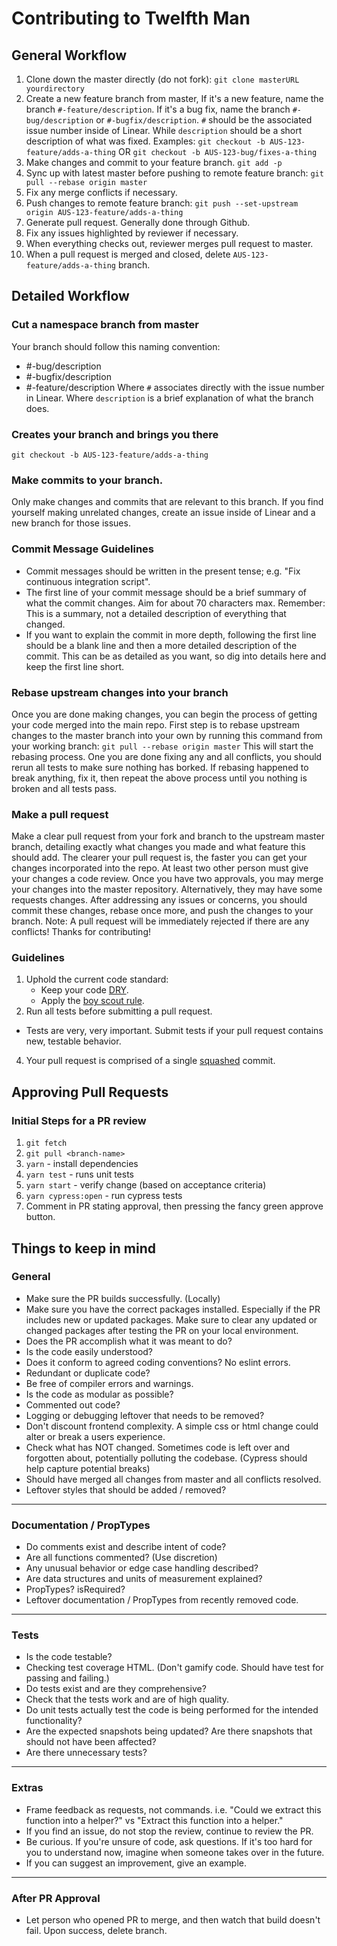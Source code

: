 # Contributing to Twelfth Man
## General Workflow
1. Clone down the master directly (do not fork):
 `git clone masterURL yourdirectory`
2. Create a new feature branch from master, If it's a new feature, name the branch `#-feature/description`. If it's a bug fix, name the branch `#-bug/description` or `#-bugfix/description`. `#` should be the associated issue number inside of Linear. While `description` should be a short description of what was fixed. 
 Examples:
  `git checkout -b AUS-123-feature/adds-a-thing`
  OR
  `git checkout -b AUS-123-bug/fixes-a-thing`
3. Make changes and commit to your feature branch.
  `git add -p`
4. Sync up with latest master before pushing to remote feature branch:
  `git pull --rebase origin master`
5. Fix any merge conflicts if necessary.
6. Push changes to remote feature branch:
  `git push --set-upstream origin AUS-123-feature/adds-a-thing`
7. Generate pull request. Generally done through Github.
8. Fix any issues highlighted by reviewer if necessary.
9. When everything checks out, reviewer merges pull request to master.
10. When a pull request is merged and closed, delete `AUS-123-feature/adds-a-thing` branch.
## Detailed Workflow
### Cut a namespace branch from master
Your branch should follow this naming convention:
 - #-bug/description
 - #-bugfix/description
 - #-feature/description
Where `#` associates directly with the issue number in Linear.
Where `description` is a brief explanation of what the branch does.
### Creates your branch and brings you there
`git checkout -b AUS-123-feature/adds-a-thing`
### Make commits to your branch.
Only make changes and commits that are relevant to this branch. If you find yourself making unrelated changes, create an issue inside of Linear and a new branch for those issues.
### Commit Message Guidelines
- Commit messages should be written in the present tense; e.g. "Fix continuous
  integration script".
- The first line of your commit message should be a brief summary of what the
  commit changes. Aim for about 70 characters max. Remember: This is a summary,
  not a detailed description of everything that changed.
- If you want to explain the commit in more depth, following the first line should be a blank line and then a more detailed description of the commit. This can be as detailed as you want, so dig into details here and keep the first line short.
### Rebase upstream changes into your branch
Once you are done making changes, you can begin the process of getting
your code merged into the main repo. First step is to rebase upstream
changes to the master branch into your own by running this command
from your working branch:
`git pull --rebase origin master`
This will start the rebasing process. One you are done fixing any and all conflicts, you should rerun all tests to make sure nothing has borked.
If rebasing happened to break anything, fix it, then repeat the above process until you nothing is broken and all tests pass.
### Make a pull request
Make a clear pull request from your fork and branch to the upstream master
branch, detailing exactly what changes you made and what feature this
should add. The clearer your pull request is, the faster you can get
your changes incorporated into the repo.
At least two other person must give your changes a code review. Once you have two approvals, you may merge your changes into the master repository. Alternatively, they may have some requests changes. After addressing any issues or concerns, you should commit these changes, rebase once more, and push the changes to your branch.
Note: A pull request will be immediately rejected if there are any conflicts!
Thanks for contributing!
### Guidelines
1. Uphold the current code standard:
    - Keep your code [DRY](https://en.wikipedia.org/wiki/Don%27t_repeat_yourself).
    - Apply the [boy scout rule](http://programmer.97things.oreilly.com/wiki/index.php/The_Boy_Scout_Rule).
2. Run all tests before submitting a pull request.
 - Tests are very, very important. Submit tests if your pull request contains
   new, testable behavior.
4. Your pull request is comprised of a single [squashed](https://blog.carbonfive.com/2017/08/28/always-squash-and-rebase-your-git-commits/) commit.
## Approving Pull Requests
### Initial Steps for a PR review
1. `git fetch`
2. `git pull <branch-name>`
3. `yarn` - install dependencies
4. `yarn test` - runs unit tests
5. `yarn start` - verify change (based on acceptance criteria)
6. `yarn cypress:open` - run cypress tests
7. Comment in PR stating approval, then pressing the fancy green approve button.
## Things to keep in mind
### General
* Make sure the PR builds successfully. (Locally)
* Make sure you have the correct packages installed. Especially if the PR includes new or updated packages. Make sure to clear any updated or changed packages after testing the PR on your local environment.
* Does the PR accomplish what it was meant to do?
* Is the code easily understood?
* Does it conform to agreed coding conventions? No eslint errors.
* Redundant or duplicate code?
* Be free of compiler errors and warnings.
* Is the code as modular as possible?
* Commented out code?
* Logging or debugging leftover that needs to be removed?
* Don't discount frontend complexity. A simple css or html change could alter or break a users experience.
* Check what has NOT changed. Sometimes code is left over and forgotten about, potentially polluting the codebase. (Cypress should help capture potential breaks)
* Should have merged all changes from master and all conflicts resolved.
* Leftover styles that should be added / removed?
---
### Documentation / PropTypes
* Do comments exist and describe intent of code?
* Are all functions commented? (Use discretion)
* Any unusual behavior or edge case handling described?
* Are data structures and units of measurement explained?
* PropTypes? isRequired?
* Leftover documentation / PropTypes from recently removed code.
---
### Tests
* Is the code testable?
* Checking test coverage HTML. (Don't gamify code. Should have test for passing and failing.)
* Do tests exist and are they comprehensive?
* Check that the tests work and are of high quality.
* Do unit tests actually test the code is being performed for the intended functionality?
* Are the expected snapshots being updated? Are there snapshots that should not have been affected?
* Are there unnecessary tests?
---
### Extras
* Frame feedback as requests, not commands. i.e. "Could we extract this function into a helper?" vs "Extract this function into a helper."
* If you find an issue, do not stop the review, continue to review the PR.
* Be curious. If you're unsure of code, ask questions. If it's too hard for you to understand now, imagine when someone takes over in the future.
* If you can suggest an improvement, give an example.
---
### After PR Approval
* Let person who opened PR to merge, and then watch that build doesn't fail. Upon success, delete branch.
